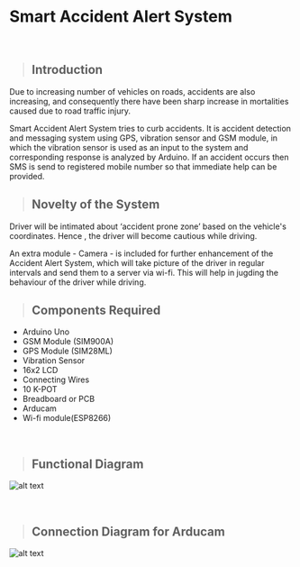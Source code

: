 # Smart Accident Alert System
&nbsp;
> ## Introduction

Due to increasing number of vehicles on roads, accidents are also increasing, and consequently there have been sharp increase in mortalities caused due to road traffic injury.

Smart Accident Alert System tries to curb accidents. It is accident detection and messaging system using GPS, vibration sensor and GSM module, in which the vibration sensor is used as an input to the system and corresponding response is analyzed by Arduino. If an accident occurs then SMS is send to registered mobile number so that immediate help can be provided.
&nbsp;

> ## Novelty of the System

Driver will be intimated about ‘accident prone zone’ based on the vehicle's coordinates. Hence , the driver will become cautious while driving. 

An extra module - Camera - is included for further enhancement of the Accident Alert System, which will take picture of the driver in regular intervals and send them to a server via wi-fi. This will help in jugding the behaviour of the driver while driving.
&nbsp;

> ## Components Required

* Arduino Uno
* GSM Module (SIM900A)
* GPS Module (SIM28ML)
* Vibration Sensor
* 16x2 LCD
* Connecting Wires
* 10 K-POT
* Breadboard or PCB
* Arducam
* Wi-fi module(ESP8266)

&nbsp;
> ## Functional Diagram

![alt text](https://github.com/Vineet-Sharma29/Accident_alert_system/blob/master/Docs/Functional-Diagram.PNG)


&nbsp;

> ## Connection Diagram for Arducam

![alt text](https://github.com/Vineet-Sharma29/Accident_alert_system/blob/master/Docs/Connection-Diagram.png)
